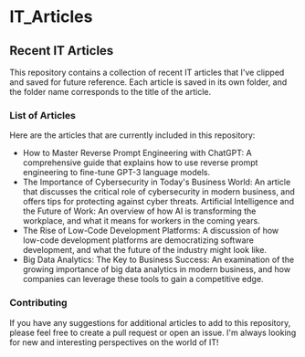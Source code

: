 # IT_Articles

## Recent IT Articles

This repository contains a collection of recent IT articles that I've clipped and saved for future reference. Each article is saved in its own folder, and the folder name corresponds to the title of the article.

### List of Articles

Here are the articles that are currently included in this repository:

+ How to Master Reverse Prompt Engineering with ChatGPT: A comprehensive guide that explains how to use reverse prompt engineering to fine-tune GPT-3 language models.
+ The Importance of Cybersecurity in Today's Business World: An article that discusses the critical role of cybersecurity in modern business, and offers tips for protecting against cyber threats.
Artificial Intelligence and the Future of Work: An overview of how AI is transforming the workplace, and what it means for workers in the coming years.
+ The Rise of Low-Code Development Platforms: A discussion of how low-code development platforms are democratizing software development, and what the future of the industry might look like.
+ Big Data Analytics: The Key to Business Success: An examination of the growing importance of big data analytics in modern business, and how companies can leverage these tools to gain a competitive edge.
### Contributing

If you have any suggestions for additional articles to add to this repository, please feel free to create a pull request or open an issue. I'm always looking for new and interesting perspectives on the world of IT!
